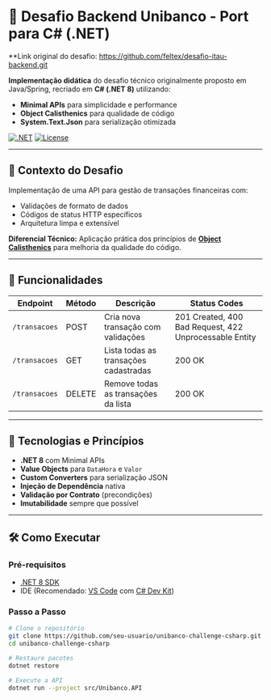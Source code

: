 # 🏦 Desafio Backend Unibanco - Port para C# (.NET)

**Link original do desafio: https://github.com/feltex/desafio-itau-backend.git

**Implementação didática** do desafio técnico originalmente proposto em Java/Spring, recriado em **C# (.NET 8)** utilizando:
- **Minimal APIs** para simplicidade e performance
- **Object Calisthenics** para qualidade de código
- **System.Text.Json** para serialização otimizada

[![.NET](https://img.shields.io/badge/.NET-8-512BD4?logo=dotnet)](https://dotnet.microsoft.com/)
[![License](https://img.shields.io/badge/License-MIT-green.svg)](LICENSE)

---

## 📌 Contexto do Desafio

Implementação de uma API para gestão de transações financeiras com:
- Validações de formato de dados
- Códigos de status HTTP específicos
- Arquitetura limpa e extensível

**Diferencial Técnico:** Aplicação prática dos princípios de [**Object Calisthenics**](https://www.cs.olemiss.edu/~hcc/csci581/lectures/Handout-ObjectCalisthenics.pdf) para melhoria da qualidade do código.

---

## 🎯 Funcionalidades

| Endpoint         | Método | Descrição                              | Status Codes                         |
|------------------|--------|----------------------------------------|--------------------------------------|
| `/transacoes`    | POST   | Cria nova transação com validações     | 201 Created, 400 Bad Request, 422 Unprocessable Entity |
| `/transacoes`    | GET    | Lista todas as transações cadastradas  | 200 OK                               |
| `/transacoes`    | DELETE | Remove todas as transações da lista    | 200 OK                               |

---

## 🔧 Tecnologias e Princípios

- **.NET 8** com Minimal APIs
- **Value Objects** para `DataHora` e `Valor`
- **Custom Converters** para serialização JSON
- **Injeção de Dependência** nativa
- **Validação por Contrato** (precondições)
- **Imutabilidade** sempre que possível

---

## 🛠️ Como Executar

### Pré-requisitos
- [.NET 8 SDK](https://dotnet.microsoft.com/download/dotnet/8.0)
- IDE (Recomendado: [VS Code](https://code.visualstudio.com/) com [C# Dev Kit](https://marketplace.visualstudio.com/items?itemName=ms-dotnettools.csdevkit))

### Passo a Passo
```bash
# Clone o repositório
git clone https://github.com/seu-usuario/unibanco-challenge-csharp.git
cd unibanco-challenge-csharp

# Restaure pacotes
dotnet restore

# Execute a API
dotnet run --project src/Unibanco.API
